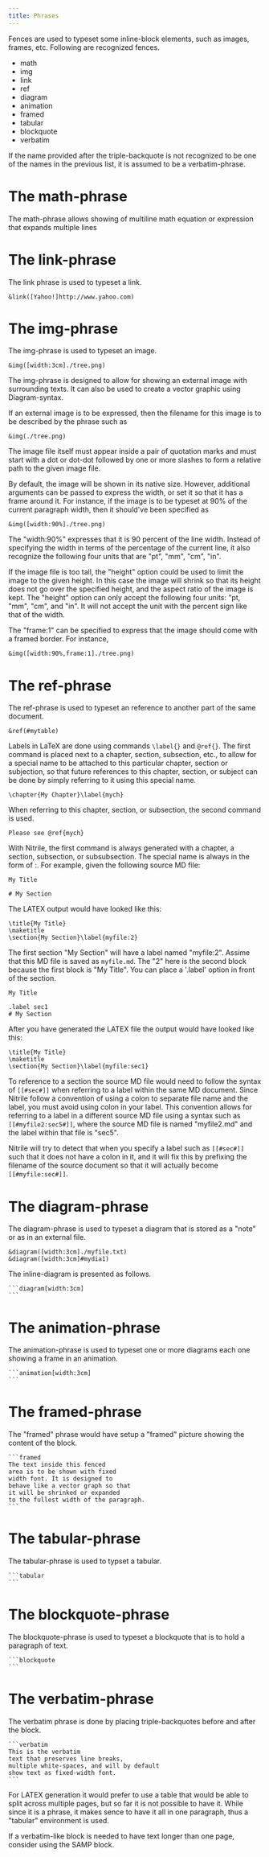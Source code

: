 ```yaml
---
title: Phrases
---
```


Fences are used to typeset some inline-block elements, such
as images, frames, etc. Following are recognized fences.

- math
- img
- link
- ref
- diagram
- animation
- framed
- tabular
- blockquote
- verbatim

If the name provided after the triple-backquote is not recognized
to be one of the names in the previous list, it is assumed to be
a verbatim-phrase.


# The math-phrase

The math-phrase allows showing of multiline math equation
or expression that expands multiple lines

   ```math
   ```


# The link-phrase

The link phrase is used to typeset a link.

    &link([Yahoo!]http://www.yahoo.com) 


# The img-phrase

The img-phrase is used to typeset an image.

    &img([width:3cm]./tree.png)

The img-phrase is designed to allow for showing an external
image with surrounding texts. It can also be used to create a 
vector graphic using Diagram-syntax. 

If an external image is to be expressed, then the filename 
for this image is to be described by the phrase such as

    &img(./tree.png)

The image file itself must appear
inside a pair of quotation marks and must
start with a dot or dot-dot followed by one or more 
slashes to form a relative path to the given image file. 

By default, the image will be shown in its native size.
However, additional
arguments can be passed to express the width, or set it
so that it has a frame around it.
For instance, if the image is to be
typeset at 90% of the current paragraph width, then
it should've been specified as 

    &img([width:90%]./tree.png)

The "width:90%" expresses that it is 90 percent of the line width.
Instead of specifying the width in terms of the percentage of the 
current line, it also recognize the following
four units that are "pt", "mm", "cm", "in".

If the image file is too tall, the "height" option could be used
to limit the image to the given height. In this case the image will
shrink so that its height does not go over the specified height,
and the aspect ratio of the image is kept. The "height" option
can only accept the following four units: "pt, "mm", "cm", and "in".
It will not accept the unit with the percent sign like that
of the width. 

The "frame:1" can be specified to express that the image should
come with a framed border. For instance,

    &img([width:90%,frame:1]./tree.png)


# The ref-phrase

The ref-phrase is used to typeset an reference to another part of the
same document. 

    &ref(#mytable)

Labels in LaTeX are done using commands `\label{}`
and `@ref{}`. The first command is placed next to a chapter,
section, subsection, etc., to allow for a special name to be
attached to this particular chapter, section or subjection,
so that future references to this chapter, section, or subject
can be done by simply referring to it using this special
name. 

    \chapter{My Chapter}\label{mych}

When referring to this chapter, section, or subsection,
the second command is used.

    Please see @ref{mych}

With Nitrile, the first command is always generated with a chapter,
a section, subsection, or subsubsection. The special name is 
always in the form of <filename>:<block-no>. For example, given
the following source MD file:

    My Title

    # My Section

The LATEX output would have looked like this:

    \title{My Title}
    \maketitle
    \section{My Section}\label{myfile:2}

The first section "My Section" will have a label named "myfile:2".  Assime that
this MD file is saved as `myfile.md`. The "2" here is the second block because
the first block is "My Title". You can place a '.label' option in front of the
section.

    My Title

    .label sec1
    # My Section

After you have generated the LATEX file the output would have looked like this:

    \title{My Title}
    \maketitle
    \section{My Section}\label{myfile:sec1}

To reference to a section the source MD file would need to follow the syntax of
`[[#sec#]]` when referring to a label within the same MD document. Since
Nitrile follow a convention of using a colon to separate file name and the
label, you must avoid using colon in your label. This convention allows for
referring to a label in a different source MD file using a syntax such as
`[[#myfile2:sec5#]]`, where the source MD file is named "myfile2.md" and 
the label within that file is "sec5".

Nitrile will try to detect that when you specify a label such as
`[[#sec#]]` such that it does not have a colon in it, and it will fix this
by prefixing the filename of the source document so that it will actually
become `[[#myfile:sec#]]`.




# The diagram-phrase

The diagram-phrase is used to typeset a diagram that
is stored as a "note" or as in an external file.

    &diagram([width:3cm]./myfile.txt)
    &diagram([width:3cm]#mydia1)

The inline-diagram is presented as follows.

    ```diagram[width:3cm]
    ```

# The animation-phrase

The animation-phrase is used to typeset one or more diagrams
each one showing a frame in an animation. 

    ```animation[width:3cm]
    ```

# The framed-phrase

The "framed" phrase would have setup a "framed" picture
showing the content of the block.

    ```framed
    The text inside this fenced
    area is to be shown with fixed
    width font. It is designed to 
    behave like a vector graph so that
    it will be shrinked or expanded
    to the fullest width of the paragraph.
    ```

    

# The tabular-phrase

The tabular-phrase is used to typset a tabular.

    ```tabular
    ```

# The blockquote-phrase

The blockquote-phrase is used to typeset a blockquote that is to hold a
paragraph of text.

    ```blockquote
    ```

# The verbatim-phrase

The verbatim phrase is done by placing
triple-backquotes before and after
the block. 

    ```verbatim
    This is the verbatim
    text that preserves line breaks,
    multiple white-spaces, and will by default
    show text as fixed-width font.
    ```

For LATEX generation it would prefer to use a 
table that would be able to split across multiple
pages, but so far it is not possible to have it. 
While since it is a phrase, it makes sence to 
have it all in one paragraph, thus a "tabular" 
environment is used.

If a verbatim-like block is needed to have text longer 
than one page, consider using the SAMP block.

